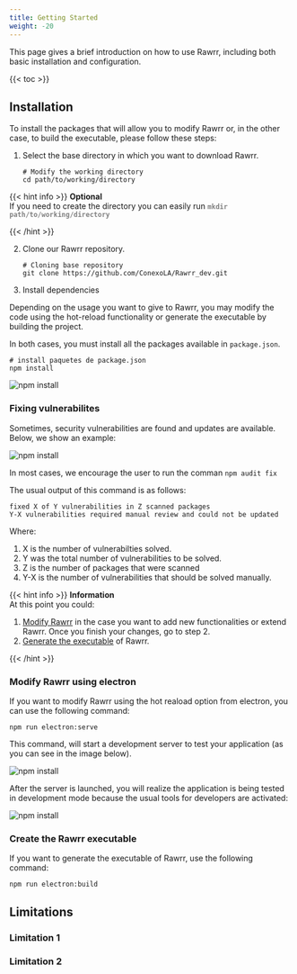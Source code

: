 ```yaml
---
title: Getting Started
weight: -20
---
```


This page gives a brief introduction on how to use Rawrr, including both basic installation and configuration.

<!--more-->

{{< toc >}}

## Installation

To install the packages that will allow you to modify Rawrr or, in the other case, to build the executable, please follow these steps:

1. Select the base directory in which you want to download Rawrr.
   
   ```Shell
   # Modify the working directory
   cd path/to/working/directory
   ```

{{< hint info >}}
**Optional**\
If you need to create the directory you can easily run <span style="color:grey">**`mkdir path/to/working/directory`**</span>

{{< /hint >}}

2. Clone our Rawrr repository.

   ```Shell
   # Cloning base repository
   git clone https://github.com/ConexoLA/Rawrr_dev.git
   ```

3. Install dependencies

Depending on the usage you want to give to Rawrr, you may modify the code using the hot-reload functionality or generate the executable by building the project. 

In both cases, you must install all the packages available in `package.json`.

   ```Shell
   # install paquetes de package.json
   npm install
   ```

![npm install](/images/npm_install.png)

### Fixing vulnerabilites

Sometimes, security vulnerabilities are found and updates are available. Below, we show an example:

![npm install](/images/npm_install_fix.png)

In most cases, we encourage the user to run the comman `npm audit fix`

The usual output of this command is as follows:

   ```Shell 
   fixed X of Y vulnerabilities in Z scanned packages
   Y-X vulnerabilities required manual review and could not be updated
   ``` 

Where:

1. X is the number of vulnerabilties solved.
2. Y was the total number of vulnerabilities to be solved.
3. Z is the number of packages that were scanned
4. Y-X is the number of vulnerabilities that should be solved manually.

{{< hint info >}}
**Information**\
At this point you could: 

1. [Modify Rawrr](#modify-rawrr-using-electron) in the case you want to add new functionalities or extend Rawrr. Once you finish your changes, go to step 2.
2. [Generate the executable](#create-the-rawrr-executable) of Rawrr.

{{< /hint >}}

### Modify Rawrr using electron

If you want to modify Rawrr using the hot reaload option from electron, you can use the following command:

```Shell
npm run electron:serve
```

This command, will start a development server to test your application (as you can see in the image below).

![npm install](/images/serve.png)

After the server is launched, you will realize the application is being tested in development mode because the usual tools for developers are activated:

![npm install](/images/dev_mode.png)

### Create the Rawrr executable

If you want to generate the executable of Rawrr, use the following command:

```Shell
npm run electron:build
```

## Limitations

### Limitation 1

### Limitation 2